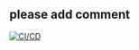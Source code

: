 ## please add comment

[![CI/CD](https://github.com/sanisaha/CICDFirstGroupTask/actions/workflows/main.yml/badge.svg)](https://github.com/sanisaha/CICDFirstGroupTask/actions/workflows/main.yml)
